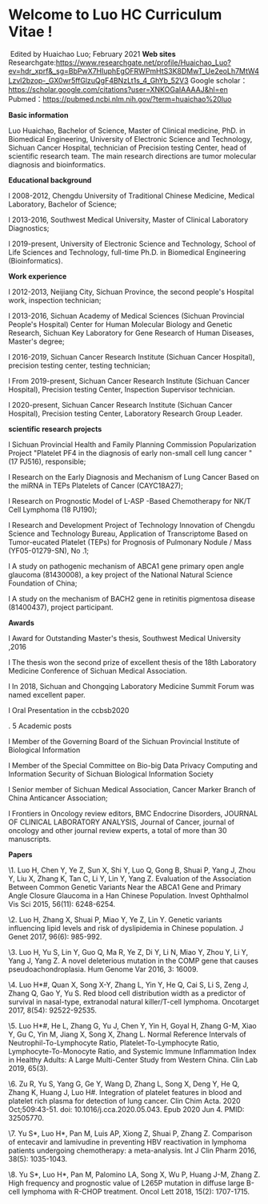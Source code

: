 # Welcome to Luo HC Curriculum Vitae !

​                                                                                                                                       Edited by Huaichao Luo; February 2021
**Web sites**
Researchgate:https://www.researchgate.net/profile/Huaichao_Luo?ev=hdr_xprf&_sg=BbPwX7HIuphEgOFRWPmHtS3K8DMwT_Ue2eoLh7MtW4Lzvl2bzop-_GX0wr5ffGlzuQgF4BNzLt1s_4_GhYb_52V3
Google scholar：https://scholar.google.com/citations?user=XNKOGaIAAAAJ&hl=en
Pubmed：https://pubmed.ncbi.nlm.nih.gov/?term=huaichao%20luo

**Basic information**

Luo Huaichao, Bachelor of Science, Master of Clinical medicine, PhD. in Biomedical Engineering, University of Electronic Science and Technology, Sichuan Cancer Hospital, technician of Precision testing Center, head of scientific research team. The main research directions are tumor molecular diagnosis and bioinformatics. 

**Educational background**

l  2008-2012, Chengdu University of Traditional Chinese Medicine, Medical Laboratory, Bachelor of Science;

l  2013-2016, Southwest Medical University, Master of Clinical Laboratory Diagnostics;

l  2019-present, University of Electronic Science and Technology, School of Life Sciences and Technology, full-time Ph.D. in Biomedical Engineering (Bioinformatics).

 **Work experience**

l  2012-2013, Neijiang City, Sichuan Province, the second people's Hospital work, inspection technician;

l  2013-2016, Sichuan Academy of Medical Sciences (Sichuan Provincial People's Hospital) Center for Human Molecular Biology and Genetic Research, Sichuan Key Laboratory for Gene Research of Human Diseases, Master's degree;

l  2016-2019, Sichuan Cancer Research Institute (Sichuan Cancer Hospital), precision testing center, testing technician;

l  From 2019-present, Sichuan Cancer Research Institute (Sichuan Cancer Hospital), Precision testing Center, Inspection Supervisor technician.

l  2020-present, Sichuan Cancer Research Institute (Sichuan Cancer Hospital), Precision testing Center, Laboratory Research Group Leader.

**scientific research projects**

l   Sichuan Provincial Health and Family Planning Commission Popularization Project "Platelet PF4 in the diagnosis of early non-small cell lung cancer "(17 PJ516), responsible;

l  Research on the Early Diagnosis and Mechanism of Lung Cancer Based on the miRNA in TEPs Platelets of Cancer (CAYC18A27);

l  Research on Prognostic Model of L-ASP -Based Chemotherapy for NK/T Cell Lymphoma (18 PJ190);

l   Research and Development Project of Technology Innovation of Chengdu Science and Technology Bureau, Application of Transcriptome Based on Tumor-eucated Platelet (TEPs) for Prognosis of Pulmonary Nodule / Mass (YF05-01279-SN), No .1;

l   A study on pathogenic mechanism of ABCA1 gene primary open angle glaucoma (81430008), a key project of the National Natural Science Foundation of China;

l   A study on the mechanism of BACH2 gene in retinitis pigmentosa disease (81400437), project participant.

**Awards**

l   Award for Outstanding Master's thesis, Southwest Medical University ,2016

l   The thesis won the second prize of excellent thesis of the 18th Laboratory Medicine Conference of Sichuan Medical Association.

l   In 2018, Sichuan and Chongqing Laboratory Medicine Summit Forum was named excellent paper.

l   Oral Presentation in the ccbsb2020 

. 5 Academic posts

l  Member of the Governing Board of the Sichuan Provincial Institute of Biological Information

l  Member of the Special Committee on Bio-big Data Privacy Computing and Information Security of Sichuan Biological Information Society

l  Senior member of Sichuan Medical Association, Cancer Marker Branch of China Anticancer Association;

l  Frontiers in Oncology review editors, BMC Endocrine Disorders, JOURNAL OF CLINICAL LABORATORY ANALYSIS, Journal of Cancer, journal of oncology and other journal review experts, a total of more than 30 manuscripts.

**Papers**

\1.      Luo H, Chen Y, Ye Z, Sun X, Shi Y, Luo Q, Gong B, Shuai P, Yang J, Zhou Y, Liu X, Zhang K, Tan C, Li Y, Lin Y, Yang Z. Evaluation of the Association Between Common Genetic Variants Near the ABCA1 Gene and Primary Angle Closure Glaucoma in a Han Chinese Population. Invest Ophthalmol Vis Sci 2015, 56(11): 6248-6254.

\2.      Luo H, Zhang X, Shuai P, Miao Y, Ye Z, Lin Y. Genetic variants influencing lipid levels and risk of dyslipidemia in Chinese population. J Genet 2017, 96(6): 985-992.

\3.      Luo H, Yu S, Lin Y, Guo Q, Ma R, Ye Z, Di Y, Li N, Miao Y, Zhou Y, Li Y, Yang J, Yang Z. A novel deleterious mutation in the COMP gene that causes pseudoachondroplasia. Hum Genome Var 2016, 3: 16009.

\4.      Luo H*#, Quan X, Song X-Y, Zhang L, Yin Y, He Q, Cai S, Li S, Zeng J, Zhang Q, Gao Y, Yu S. Red blood cell distribution width as a predictor of survival in nasal-type, extranodal natural killer/T-cell lymphoma. Oncotarget 2017, 8(54): 92522-92535.

\5.      Luo H*#, He L, Zhang G, Yu J, Chen Y, Yin H, Goyal H, Zhang G-M, Xiao Y, Gu C, Yin M, Jiang X, Song X, Zhang L. Normal Reference Intervals of Neutrophil-To-Lymphocyte Ratio, Platelet-To-Lymphocyte Ratio, Lymphocyte-To-Monocyte Ratio, and Systemic Immune Inflammation Index in Healthy Adults: A Large Multi-Center Study from Western China. Clin Lab 2019, 65(3).

\6.   Zu R, Yu S, Yang G, Ge Y, Wang D, Zhang L, Song X, Deng Y, He Q, Zhang K, Huang J, Luo H#. Integration of platelet features in blood and platelet rich plasma for detection of lung cancer. Clin Chim Acta. 2020 Oct;509:43-51. doi: 10.1016/j.cca.2020.05.043. Epub 2020 Jun 4. PMID: 32505770.

\7.      Yu S*, Luo H*, Pan M, Luis AP, Xiong Z, Shuai P, Zhang Z. Comparison of entecavir and lamivudine in preventing HBV reactivation in lymphoma patients undergoing chemotherapy: a meta-analysis. Int J Clin Pharm 2016, 38(5): 1035-1043. 

\8.      Yu S*, Luo H*, Pan M, Palomino LA, Song X, Wu P, Huang J-M, Zhang Z. High frequency and prognostic value of L265P mutation in diffuse large B-cell lymphoma with R-CHOP treatment. Oncol Lett 2018, 15(2): 1707-1715.

